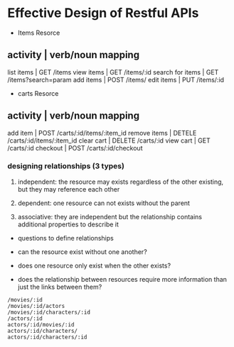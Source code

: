 # Effective Design of Restful APIs

- Items Resorce

activity          | verb/noun mapping
--------------------------------------------------------
list items        | GET /items
view items        | GET /items/:id
search for items  | GET /items?search=param
add items         | POST /items/
edit items        | PUT /items/:id

- carts Resorce

activity          | verb/noun mapping
--------------------------------------------------------
add item          | POST /carts/:id/items/:item_id
remove items      | DETELE /carts/:id/items/:item_id
clear cart        | DELETE /carts/:id
view cart         | GET /carts/:id
checkout          | POST /carts/:id/checkout

### designing relationships (3 types)

1. independent: the resource may exists regardless of the other existing, but they may reference each other

2. dependent: one resource can not exists without the parent

3. associative: they are independent but the relationship contains additional
   properties to describe it

* questions to define relationships

- can the resource exist without one another?

- does one resource only exist when the other exists?

- does the relationship between resources require more information than just the
  links between them?


```shell
/movies/:id
/movies/:id/actors
/movies/:id/characters/:id
/actors/:id
actors/:id/movies/:id
actors/:id/characters/
actors/:id/characters/:id
```
